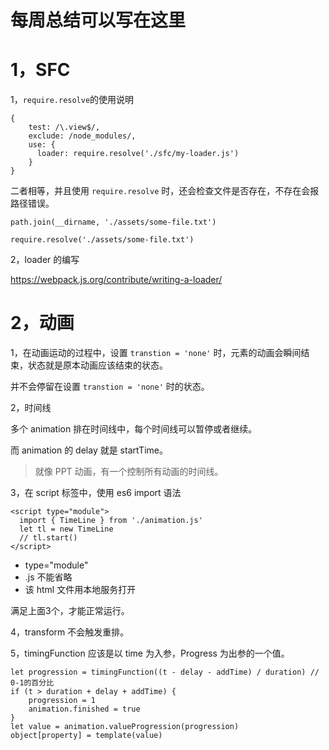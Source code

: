 # 每周总结可以写在这里

# 1，SFC

1，`require.resolve`的使用说明
```
{
    test: /\.view$/,
    exclude: /node_modules/,
    use: {
      loader: require.resolve('./sfc/my-loader.js')
    }
}
```

二者相等，并且使用 `require.resolve` 时，还会检查文件是否存在，不存在会报路径错误。
```
path.join(__dirname, './assets/some-file.txt')

require.resolve('./assets/some-file.txt')
```

2，loader 的编写

https://webpack.js.org/contribute/writing-a-loader/


# 2，动画

1，在动画运动的过程中，设置 `transtion = 'none'` 时，元素的动画会瞬间结束，状态就是原本动画应该结束的状态。

并不会停留在设置 `transtion = 'none'` 时的状态。

2，时间线

多个 animation 排在时间线中，每个时间线可以暂停或者继续。

而 animation 的 delay 就是 startTime。

> 就像 PPT 动画，有一个控制所有动画的时间线。

3，在 script 标签中，使用 es6 import 语法

```
<script type="module">
  import { TimeLine } from './animation.js'
  let tl = new TimeLine
  // tl.start()
</script>
```
- type="module"
- .js 不能省略
- 该 html 文件用本地服务打开

满足上面3个，才能正常运行。

4，transform 不会触发重排。

5，timingFunction 应该是以 time 为入参，Progress 为出参的一个值。

```
let progression = timingFunction((t - delay - addTime) / duration) // 0-1的百分比
if (t > duration + delay + addTime) {
    progression = 1
    animation.finished = true
}
let value = animation.valueProgression(progression)
object[property] = template(value)
```